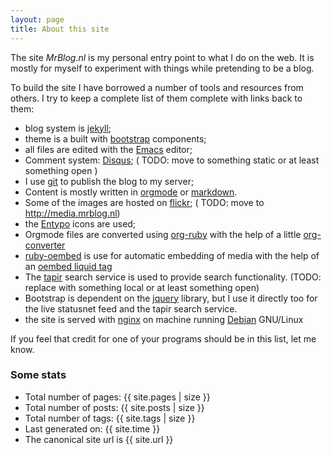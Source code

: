 ```yaml
---
layout: page
title: About this site
---
```


The site *MrBlog.nl* is my personal entry point to what I do on the
web. It is mostly for myself to experiment with things while
pretending to be a blog.

To build the site I have borrowed a number of tools and resources from
others. I try to keep a complete list of them complete with links back
to them:

* blog system is [jekyll][];
* theme is a built with [bootstrap][] components;
* all files are edited with the [Emacs][] editor;
* Comment system: [Disqus][]; ( TODO: move to something static or at least something open )
* I use [git][] to publish the blog to my server;
* Content is mostly written in [orgmode][] or [markdown][].
* Some of the images are hosted on [flickr][]; ( TODO: move to http://media.mrblog.nl)
* the [Entypo][] icons are used;
* Orgmode files are converted using [org-ruby][] with the help of a
  little [org-converter][]
* [ruby-oembed][] is use for automatic embedding of media with the
  help of an [oembed liquid tag][]
* The [tapir][] search service is used to provide search
  functionality. (TODO: replace with something local or at least something open)
* Bootstrap is dependent on the [jquery][] library, but I use it
  directly too for the live statusnet feed and the tapir search
  service.
* the site is served with [nginx][] on machine running [Debian][]
  GNU/Linux

If you feel that credit for one of your programs should be in this list, let me know.

[orgmode]:				http://orgmode.org "Your life in plain text"
[markdown]:				http://daringfireball.net/projects/markdown/ "Markdown"
[jekyll]:				http://jekyllrb.com "Simple, blog-aware, static sites"
[class72]:				http://alanwho.com/wordpress/72class/ "A theme for wordpress"
[disqus]:				http://disqus.com "Elevating the discussion"
[inove]:				http://www.neoease.com/inove/ "iNove wordpress theme"
[octopress]:			http://octopress.org "A blogging framework for hackers"
[git]:					http://git-scm.com
[flickr]:				http://flickr.com
[entypo]:				http://entypo.com
[bootstrap]:			http://getbootstrap.com
[org-ruby]:				https://github.com/bdewey/org-ruby
[org-converter]:		https://gist.github.com/abhiyerra/7377603
[ruby-oembed]:			https://github.com/judofyr/ruby-oembed/
[oembed liquid tag]:    https://gist.github.com/vanto/1455726
[nginx]:                http://nginx.org
[Debian]:               http://debian.org
[tapir]:                http://tapirgo.com
[jquery]:               http://jquery.com/
[Emacs]:                http://www.gnu.org/software/emacs/


### Some stats

- Total number of pages: {{ site.pages | size }}
- Total number of posts: {{ site.posts | size }}
- Total number of tags: {{ site.tags | size }}
- Last generated on: {{ site.time }}
- The canonical site url is {{ site.url }}
